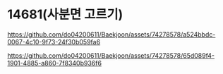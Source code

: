 # 14681(사분면 고르기)


https://github.com/do04200611/Baekjoon/assets/74278578/a524bbdc-0067-4c10-9f73-24f30b059fa6

https://github.com/do04200611/Baekjoon/assets/74278578/65d089f4-1901-4885-a860-7f8340b936f6
